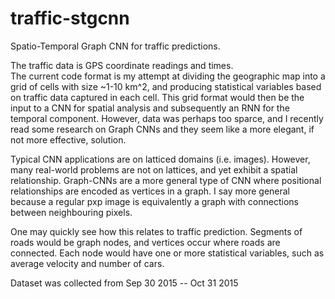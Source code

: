 # traffic-stgcnn
Spatio-Temporal Graph CNN for traffic predictions.  

The traffic data is GPS coordinate readings and times.  
The current code format is my attempt at dividing the geographic map into a grid of cells with size ~1-10 km^2, and producing statistical variables based on traffic data captured in each cell. This grid format would then be the input to a CNN for spatial analysis and subsequently an RNN for the temporal component. However, data was perhaps too sparce, and I recently read some research on Graph CNNs and they seem like a more elegant, if not more effective, solution.

Typical CNN applications are on latticed domains (i.e. images). However, many real-world problems are not on lattices, and yet exhibit a spatial relationship. Graph-CNNs are a more general type of CNN where positional relationships are encoded as vertices in a graph. I say more general because a regular pxp image is equivalently a graph with connections between neighbouring pixels.  

One may quickly see how this relates to traffic prediction. Segments of roads would be graph nodes, and vertices occur where roads are connected. Each node would have one or more statistical variables, such as average velocity and number of cars.  

Dataset was collected from Sep 30 2015 -- Oct 31 2015
